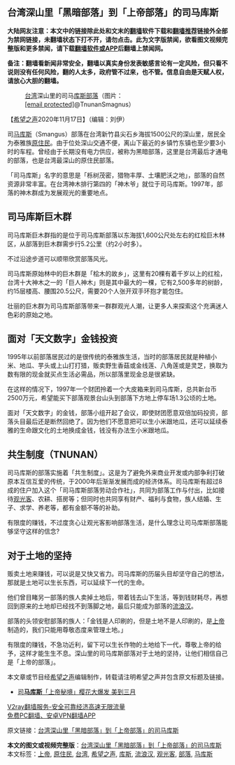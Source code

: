  <h2>台湾深山里「黑暗部落」到「上帝部落」的司马库斯</h2> <p class="notice"><b>大陆网友注意：本文中的链接除此处和文末的<a href="https://github.com/bannedbook/fanqiang" >翻墙</a>软件下载和<a href="https://github.com/killgcd/justmysocks/blob/master/README.md">翻墙推荐</a>链接外全部为禁网链接，未翻墙状态下打不开，请勿点击。此为文字版禁闻，欲看图文视频完整版和更多禁闻，请下载<a href="https://github.com/bannedbook/fanqiang">翻墙软件或APP</a>后翻墙上禁闻网。</p><p>备注：翻墙看新闻非常安全，翻墙以真实身份发表敏感言论有一定风险，但只看不说则没有任何风险，翻的人太多，政府管不过来，也不管。信息自由是天赋人权，请放心大胆的翻墙。</b></p>  <div class="entry"> <figure><figcaption><a href="https://www.bannedbook.org/bnews/tag/%e5%8f%b0%e6%b9%be/" class="st_tag internal_tag" rel="tag" title="标签 台湾 下的日志">台湾</a>深山里的司马<a href="https://www.bannedbook.org/bnews/tag/%e5%ba%93%e6%96%af/" class="st_tag internal_tag" rel="tag" title="标签 库斯 下的日志">库斯</a><a href="https://www.bannedbook.org/bnews/tag/%E9%83%A8%E8%90%BD/" class="st_tag internal_tag" rel="tag" title="标签 部落 下的日志">部落</a>（图片：<a href="/cdn-cgi/l/email-protection" data-cfemail="dbbdbab8beb9b4b4b09b">[email&#160;protected]</a>@TnunanSmagnus）</figcaption></figure> <p>【<span class='wp_keywordlink_affiliate'><a href="https://www.soundofhope.org" title="希望之声" target="_blank">希望之声</a></span>2020年11月17日】（编辑：刘伊）</p> <p>司<a href="https://www.bannedbook.org/bnews/tag/%E9%A9%AC%E5%BA%93%E6%96%AF/" class="st_tag internal_tag" rel="tag" title="标签 马库斯 下的日志">马库斯</a>（Smangus）部落在台湾新竹县尖石乡海拔1500公尺的深山里，居民全为泰雅族<a href="https://www.bannedbook.org/bnews/tag/%e5%8e%9f%e4%bd%8f%e6%b0%91/" class="st_tag internal_tag" rel="tag" title="标签 原住民 下的日志">原住民</a>。由于位处深山交通不便，离山下最近的乡镇竹东镇也至少要3小时的车程。曾经由于长期没有电力供应，被称为黑暗部落，这里是台湾最后才通电的部落，也是台湾最深山的原住民部落。</p> <p></p> <p>「司马库斯」名字的意思是「栎树茂密，猎物丰厚、土壤肥沃之地」，部落的自然资源非常丰富。在台湾神木排行第四的「神木爷」就位于司马库斯。1997年，部落的神木群成为发展观光的重要地点。</p> <p></p> <h2>司马库斯巨木群</h2> <p>司马库斯巨木群指的是位于司马库斯部落以东海拔1,600公尺处左右的红桧巨木林区，从部落到巨木群需步行5.2公里（约2小时多）。</p>  <p></p> <p>不过沿途步道可以顺带欣赏部落风光。</p> <p></p> <p>司马库斯原始林中的巨木群是「桧木的故乡」，这里有20棵有着千岁以上的红桧，台湾十大神木之一的「巨人神木」则是其中最大的一棵，它有2,500多年的树龄，约15层楼高、腰围20.5公尺，需要20个人张开双手环抱才能包住。</p> <p></p> <p>壮丽的巨木群为司马库斯部落带来一群群观光人潮，让更多人来探索这个充满迷人色彩的原始之地。</p>  <p></p> <h2>面对「天文数字」金钱投资</h2> <p>1995年以前部落居民过的是很传统的泰雅族生活，当时的部落居民就是种植小米、地瓜、芋头或上山打打猎，贩卖野生香菇或金线莲、八角莲或是灵芝，换取为数有限的现金就买点生活必需品，所以部落里现金总是很紧缺。</p> <p>在这样的情况下，1997年一个财团拎着一个大皮箱来到司马库斯，总共新台币2500万元，希望能买下部落观景台山头到部落下方地上停车场1.3公顷的土地。</p> <p>面对「天文数字」的金钱，部落小组开起了会议，即使财团愿意双倍加码投资，部落头目最后还是断然回绝了。因为他们不愿意把可以生小米跟地瓜，还可以延续泰雅的生命跟文化的土地换成金钱，钱没有办法生小米跟地瓜。</p> <h2>共生制度（TNUNAN）</h2> <p>司马库斯的部落实施着「共生制度」。这是为了避免外来商业开发或内部争利打破原本互信互爱的传统，于2000年后渐渐发展而成的经济体系。司马库斯有超过8成的住户加入这个「司马库斯部落劳动合作社」，共同为部落工作与付出，比如接待<a href="https://www.bannedbook.org/bnews/tag/%E8%A7%82%E5%85%89%E5%AE%A2/" class="st_tag internal_tag" rel="tag" title="标签 观光客 下的日志">观光客</a>、农耕、搭房等；但同时也共同享有财产、福利与食物，族人结婚、生子、求学、养老等，都有金额不等的补助。</p> <p>有限度的赚钱，不过度贪心让观光客影响部落生活，是什么理念让司马库斯部落能够坚守这样的信念?</p>  <h2>对于土地的坚持</h2> <p>贩卖土地来赚钱，可以说是又快又省力。司马库斯的历届头目却坚守自己的想法，那就是土地可以生长东西，可以延续下一代的生命。</p> <p></p> <p>他们曾目睹另一部落的族人卖掉土地后，带着钱去山下生活，等到钱财耗尽，再想回到原来的土地却已经找不到落脚之地，最后只能成为部落的<a href="https://www.bannedbook.org/bnews/tag/%e6%b5%81%e6%b5%aa%e6%b1%89/" class="st_tag internal_tag" rel="tag" title="标签 流浪汉 下的日志">流浪汉</a>。</p> <p>部落的头领安慰部落的族人：「金钱是人印刷的，但是土地不是人印刷的，是<a href="https://www.bannedbook.org/bnews/tag/%e4%b8%8a%e5%b8%9d/" class="st_tag internal_tag" rel="tag" title="标签 上帝 下的日志">上帝</a>制造的，我们只能用尊敬态度来管理土地。」</p> <p>有限度的赚钱，不急功近利，留下可以生长作物的土地给下一代，尊敬上帝的给予，这样才能生生不息。深山里的司马库斯部落对于土地的坚持，让他们相信自己是「上帝的部落」。</p> <p>本文章或节目经<a href="https://www.bannedbook.org/bnews/tag/%e5%b8%8c%e6%9c%9b%e4%b9%8b%e5%a3%b0/" class="st_tag internal_tag" rel="tag" title="标签 希望之声 下的日志">希望之声</a>编辑制作，转载请注明希望之声并包含原文标题及链接。</p>  <ul class='op-related-articles' title='相关阅读'> <li><a href='https://www.bannedbook.org/bnews/funmedia/20200225/1283101.html' target='_blank'>司<b>马库斯</b>「上帝秘境」樱花大爆发 美到三月</a></li> </ul> <p class="texttj"> <a href="https://www.bannedbook.org/forum23/topic22702.html" target="_blank">V2ray翻墙服务-安全可靠经济高速无限流量</a><br/> <a href="https://github.com/bannedbook/fanqiang/wiki/%E7%A6%81%E9%97%BB%E7%BD%91%E5%AE%89%E5%8D%93%E7%BF%BB%E5%A2%99%E6%96%B0%E9%97%BBAPP" target="_blank">免费PC翻墙、安卓VPN翻墙APP</a></p><p>原文链接：<a class="src_link"  href="https://www.soundofhope.org/post/443215" target="_blank">台湾深山里「黑暗部落」到「上帝部落」的司马库斯</a></p><a name='sharetosocial'></a>       <div><b>本文的图文或视频完整版</b>：<a href='https://www.bannedbook.org/bnews/comments/20201118/1432686.html'>台湾深山里「黑暗部落」到「上帝部落」的司马库斯</a></div>  </div><!--END ENTRY--> <div class="postfooter"> <div>本文标签：<a href="https://www.bannedbook.org/bnews/tag/%e4%b8%8a%e5%b8%9d/" rel="tag">上帝</a>, <a href="https://www.bannedbook.org/bnews/tag/%e5%8e%9f%e4%bd%8f%e6%b0%91/" rel="tag">原住民</a>, <a href="https://www.bannedbook.org/bnews/tag/%e5%8f%b0%e6%b9%be/" rel="tag">台湾</a>, <a href="https://www.bannedbook.org/bnews/tag/%e5%b8%8c%e6%9c%9b%e4%b9%8b%e5%a3%b0/" rel="tag">希望之声</a>, <a href="https://www.bannedbook.org/bnews/tag/%e5%ba%93%e6%96%af/" rel="tag">库斯</a>, <a href="https://www.bannedbook.org/bnews/tag/%e6%b5%81%e6%b5%aa%e6%b1%89/" rel="tag">流浪汉</a>, <a href="https://www.bannedbook.org/bnews/tag/%E8%A7%82%E5%85%89%E5%AE%A2/" rel="tag">观光客</a>, <a href="https://www.bannedbook.org/bnews/tag/%E9%83%A8%E8%90%BD/" rel="tag">部落</a>, <a href="https://www.bannedbook.org/bnews/tag/%E9%A9%AC%E5%BA%93%E6%96%AF/" rel="tag">马库斯</a></div>  </div><!--END POSTFOOTER--> 